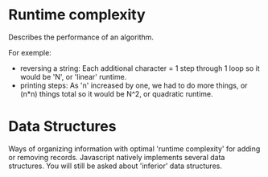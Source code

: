 # Runtime complexity

Describes the performance of an algorithm.

For exemple:

- reversing a string: Each additional character = 1 step through 1 loop so it would be 'N', or 'linear' runtime.
- printing steps: As 'n' increased by one, we had to do more things, or (n\*n) things total so it would be N^2, or quadratic runtime.

# Data Structures

Ways of organizing information with optimal 'runtime complexity' for adding or removing records.
Javascript natively implements several data structures. You will still be asked about 'inferior' data structures.
